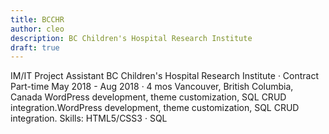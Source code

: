 ```yaml
---
title: BCCHR
author: cleo
description: BC Children's Hospital Research Institute
draft: true
---
```


IM/IT Project Assistant
BC Children's Hospital Research Institute · Contract Part-time
May 2018 - Aug 2018 · 4 mos
Vancouver, British Columbia, Canada
WordPress development, theme customization, SQL CRUD integration.WordPress development, theme customization, SQL CRUD integration.
Skills: HTML5/CSS3 · SQL

